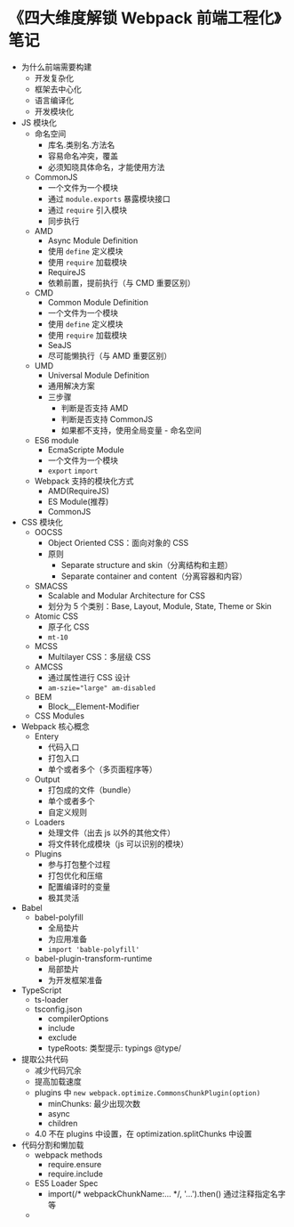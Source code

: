 # 《四大维度解锁 Webpack 前端工程化》笔记

- 为什么前端需要构建
    + 开发复杂化
    + 框架去中心化
    + 语言编译化
    + 开发模块化
- JS 模块化
    + 命名空间
        * 库名.类别名.方法名
        * 容易命名冲突，覆盖
        * 必须知晓具体命名，才能使用方法
    + CommonJS
        * 一个文件为一个模块
        * 通过 `module.exports` 暴露模块接口
        * 通过 `require` 引入模块
        * 同步执行
    + AMD
        * Async Module Definition
        * 使用 `define` 定义模块
        * 使用 `require` 加载模块
        * RequireJS
        * 依赖前置，提前执行（与 CMD 重要区别）
    + CMD
        * Common Module Definition
        * 一个文件为一个模块
        * 使用 `define` 定义模块
        * 使用 `require` 加载模块
        * SeaJS
        * 尽可能懒执行（与 AMD 重要区别）
    + UMD
        * Universal Module Definition
        * 通用解决方案
        * 三步骤
            - 判断是否支持 AMD
            - 判断是否支持 CommonJS
            - 如果都不支持，使用全局变量 - 命名空间
    + ES6 module
        * EcmaScripte Module
        * 一个文件为一个模块
        * `export` `import`
    + Webpack 支持的模块化方式
        * AMD(RequireJS)
        * ES Module(推荐)
        * CommonJS
- CSS 模块化
    + OOCSS
        * Object Oriented CSS：面向对象的 CSS 
        * 原则
            - Separate structure and skin（分离结构和主题）
            - Separate container and content（分离容器和内容）
    + SMACSS
        * Scalable and Modular Architecture for CSS
        * 划分为 5 个类别：Base, Layout, Module, State, Theme or Skin
    + Atomic CSS
        * 原子化 CSS
        * `mt-10`
    + MCSS
        * Multilayer CSS：多层级 CSS
    + AMCSS
        * 通过属性进行 CSS 设计
        * `am-szie="large" am-disabled`
    + BEM
        * Block__Element-Modifier
    + CSS Modules
- Webpack 核心概念
    + Entery
        * 代码入口
        * 打包入口
        * 单个或者多个（多页面程序等）
    + Output
        * 打包成的文件（bundle）
        * 单个或者多个
        * 自定义规则
    + Loaders
        * 处理文件（出去 js 以外的其他文件）
        * 将文件转化成模块（js 可以识别的模块）
    + Plugins
        * 参与打包整个过程
        * 打包优化和压缩
        * 配置编译时的变量
        * 极其灵活
- Babel
    + babel-polyfill
        * 全局垫片
        * 为应用准备
        * `import 'bable-polyfill'`
    + babel-plugin-transform-runtime
        * 局部垫片
        * 为开发框架准备
- TypeScript
    + ts-loader
    + tsconfig.json
        * compilerOptions
        * include
        * exclude
        * typeRoots: 类型提示: typings @type/
- 提取公共代码
    + 减少代码冗余
    + 提高加载速度
    + plugins 中 `new webpack.optimize.CommonsChunkPlugin(option)`
        * minChunks: 最少出现次数
        * async
        * children
    + 4.0 不在 plugins 中设置，在 optimization.splitChunks 中设置
- 代码分割和懒加载
    + webpack methods
        * require.ensure
        * require.include
    + ES5 Loader Spec
        * import(/* webpackChunkName:... */, '...').then() 通过注释指定名字等 
    + 
